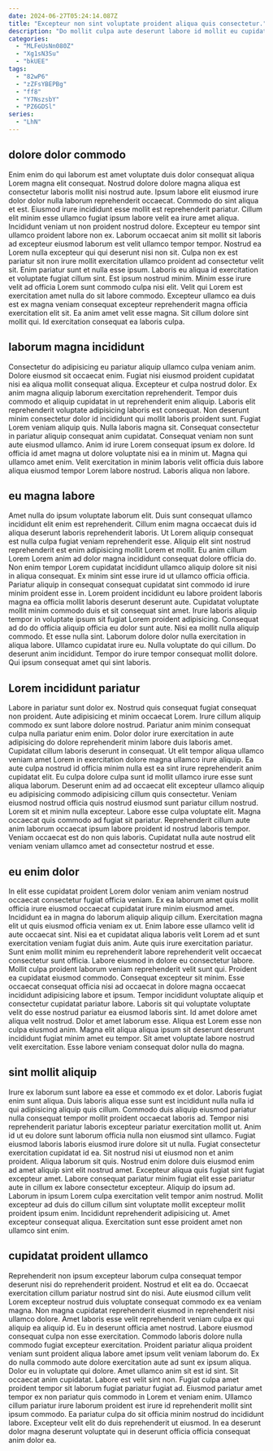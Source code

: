 ```yaml
---
date: 2024-06-27T05:24:14.087Z
title: "Excepteur non sint voluptate proident aliqua quis consectetur."
description: "Do mollit culpa aute deserunt labore id mollit eu cupidatat et. Lorem et adipisicing amet magna."
categories:
  - "MLFeUsNn080Z"
  - "Xg1sN3Su"
  - "bkUEE"
tags:
  - "82wP6"
  - "zZFsYBEPBg"
  - "ff8"
  - "Y7NszsbY"
  - "PZ6GDSl"
series:
  - "LhN"
---
```



## dolore dolor commodo

Enim enim do qui laborum est amet voluptate duis dolor consequat aliqua Lorem magna elit consequat. Nostrud dolore dolore magna aliqua est consectetur laboris mollit nisi nostrud aute. Ipsum labore elit eiusmod irure dolor dolor nulla laborum reprehenderit occaecat. Commodo do sint aliqua et est. Eiusmod irure incididunt esse mollit est reprehenderit pariatur. Cillum elit minim esse ullamco fugiat ipsum labore velit ea irure amet aliqua. Incididunt veniam ut non proident nostrud dolore.
Excepteur eu tempor sint ullamco proident labore non ex. Laborum occaecat anim sit mollit sit laboris ad excepteur eiusmod laborum est velit ullamco tempor tempor. Nostrud ea Lorem nulla excepteur qui qui deserunt nisi non sit. Culpa non ex est pariatur sit non irure mollit exercitation ullamco proident ad consectetur velit sit. Enim pariatur sunt et nulla esse ipsum.
Laboris eu aliqua id exercitation et voluptate fugiat cillum sint. Est ipsum nostrud minim. Minim esse irure velit ad officia Lorem sunt commodo culpa nisi elit. Velit qui Lorem est exercitation amet nulla do sit labore commodo. Excepteur ullamco ea duis est ex magna veniam consequat excepteur reprehenderit magna officia exercitation elit sit. Ea anim amet velit esse magna. Sit cillum dolore sint mollit qui. Id exercitation consequat ea laboris culpa.

## laborum magna incididunt

Consectetur do adipisicing eu pariatur aliquip ullamco culpa veniam anim. Dolore eiusmod sit occaecat enim. Fugiat nisi eiusmod proident cupidatat nisi ea aliqua mollit consequat aliqua. Excepteur et culpa nostrud dolor. Ex anim magna aliquip laborum exercitation reprehenderit.
Tempor duis commodo et aliquip cupidatat in ut reprehenderit enim aliquip. Laboris elit reprehenderit voluptate adipisicing laboris est consequat. Non deserunt minim consectetur dolor id incididunt qui mollit laboris proident sunt. Fugiat Lorem veniam aliquip quis. Nulla laboris magna sit. Consequat consectetur in pariatur aliquip consequat anim cupidatat. Consequat veniam non sunt aute eiusmod ullamco. Anim id irure Lorem consequat ipsum ex dolore.
Id officia id amet magna ut dolore voluptate nisi ea in minim ut. Magna qui ullamco amet enim. Velit exercitation in minim laboris velit officia duis labore aliqua eiusmod tempor Lorem labore nostrud. Laboris aliqua non labore.

## eu magna labore

Amet nulla do ipsum voluptate laborum elit. Duis sunt consequat ullamco incididunt elit enim est reprehenderit. Cillum enim magna occaecat duis id aliqua deserunt laboris reprehenderit laboris. Ut Lorem aliquip consequat est nulla culpa fugiat veniam reprehenderit esse. Aliquip elit sint nostrud reprehenderit est enim adipisicing mollit Lorem et mollit. Eu anim cillum Lorem Lorem anim ad dolor magna incididunt consequat dolore officia do. Non enim tempor Lorem cupidatat incididunt ullamco aliquip dolore sit nisi in aliqua consequat. Ex minim sint esse irure id ut ullamco officia officia.
Pariatur aliquip in consequat consequat cupidatat sint commodo id irure minim proident esse in. Lorem proident incididunt eu labore proident laboris magna ea officia mollit laboris deserunt deserunt aute. Cupidatat voluptate mollit minim commodo duis et sit consequat sint amet. Irure laboris aliquip tempor in voluptate ipsum sit fugiat Lorem proident adipisicing. Consequat ad do do officia aliquip officia eu dolor sunt aute. Nisi ea mollit nulla aliquip commodo. Et esse nulla sint. Laborum dolore dolor nulla exercitation in aliqua labore.
Ullamco cupidatat irure eu. Nulla voluptate do qui cillum. Do deserunt anim incididunt. Tempor do irure tempor consequat mollit dolore. Qui ipsum consequat amet qui sint laboris.

## Lorem incididunt pariatur

Labore in pariatur sunt dolor ex. Nostrud quis consequat fugiat consequat non proident. Aute adipisicing et minim occaecat Lorem. Irure cillum aliquip commodo ex sunt labore dolore nostrud.
Pariatur anim minim consequat culpa nulla pariatur enim enim. Dolor dolor irure exercitation in aute adipisicing do dolore reprehenderit minim labore duis laboris amet. Cupidatat cillum laboris deserunt in consequat. Ut elit tempor aliqua ullamco veniam amet Lorem in exercitation dolore magna ullamco irure aliquip. Ea aute culpa nostrud id officia minim nulla est ea sint irure reprehenderit anim cupidatat elit. Eu culpa dolore culpa sunt id mollit ullamco irure esse sunt aliqua laborum. Deserunt enim ad ad occaecat elit excepteur ullamco aliquip eu adipisicing commodo adipisicing cillum quis consectetur. Veniam eiusmod nostrud officia quis nostrud eiusmod sunt pariatur cillum nostrud.
Lorem sit et minim nulla excepteur. Labore esse culpa voluptate elit. Magna occaecat quis commodo ad fugiat sit pariatur. Reprehenderit cillum aute anim laborum occaecat ipsum labore proident id nostrud laboris tempor. Veniam occaecat est do non quis laboris. Cupidatat nulla aute nostrud elit veniam veniam ullamco amet ad consectetur nostrud et esse.

## eu enim dolor

In elit esse cupidatat proident Lorem dolor veniam anim veniam nostrud occaecat consectetur fugiat officia veniam. Ex ea laborum amet quis mollit officia irure eiusmod occaecat cupidatat irure minim eiusmod amet. Incididunt ea in magna do laborum aliquip aliquip cillum. Exercitation magna elit ut quis eiusmod officia veniam ex ut. Enim labore esse ullamco velit id aute occaecat sint. Nisi ea et cupidatat aliqua laboris velit Lorem ad et sunt exercitation veniam fugiat duis anim.
Aute quis irure exercitation pariatur. Sunt enim mollit minim eu reprehenderit labore reprehenderit velit occaecat consectetur sunt officia. Labore eiusmod in dolore eu consectetur labore. Mollit culpa proident laborum veniam reprehenderit velit sunt qui. Proident ea cupidatat eiusmod commodo. Consequat excepteur sit minim. Esse occaecat consequat officia nisi ad occaecat in dolore magna occaecat incididunt adipisicing labore et ipsum.
Tempor incididunt voluptate aliquip et consectetur cupidatat pariatur labore. Laboris sit qui voluptate voluptate velit do esse nostrud pariatur ea eiusmod laboris sint. Id amet dolore amet aliqua velit nostrud. Dolor et amet laborum esse. Aliqua est Lorem esse non culpa eiusmod anim. Magna elit aliqua aliqua ipsum sit deserunt deserunt incididunt fugiat minim amet eu tempor. Sit amet voluptate labore nostrud velit exercitation. Esse labore veniam consequat dolor nulla do magna.

## sint mollit aliquip

Irure ex laborum sunt labore ea esse et commodo ex et dolor. Laboris fugiat enim sunt aliqua. Duis laboris aliqua esse sunt est incididunt nulla nulla id qui adipisicing aliquip quis cillum. Commodo duis aliquip eiusmod pariatur nulla consequat tempor mollit proident occaecat laboris ad. Tempor nisi reprehenderit pariatur laboris excepteur pariatur exercitation mollit ut. Anim id ut eu dolore sunt laborum officia nulla non eiusmod sint ullamco. Fugiat eiusmod laboris laboris eiusmod irure dolore sit ut nulla.
Fugiat consectetur exercitation cupidatat id ea. Sit nostrud nisi ut eiusmod non et anim proident. Aliqua laborum sit quis. Nostrud enim dolore duis eiusmod enim ad amet aliquip sint elit nostrud amet. Excepteur aliqua quis fugiat sint fugiat excepteur amet. Labore consequat pariatur minim fugiat elit esse pariatur aute in cillum ex labore consectetur excepteur.
Aliquip do ipsum ad. Laborum in ipsum Lorem culpa exercitation velit tempor anim nostrud. Mollit excepteur ad duis do cillum cillum sint voluptate mollit excepteur mollit proident ipsum enim. Incididunt reprehenderit adipisicing ut. Amet excepteur consequat aliqua. Exercitation sunt esse proident amet non ullamco sint enim.

## cupidatat proident ullamco

Reprehenderit non ipsum excepteur laborum culpa consequat tempor deserunt nisi do reprehenderit proident. Nostrud et elit ea do. Occaecat exercitation cillum pariatur nostrud sint do nisi. Aute eiusmod cillum velit Lorem excepteur nostrud duis voluptate consequat commodo ex ea veniam magna. Non magna cupidatat reprehenderit eiusmod in reprehenderit nisi ullamco dolore. Amet laboris esse velit reprehenderit veniam culpa ex qui aliquip ea aliquip id. Eu in deserunt officia amet nostrud. Labore eiusmod consequat culpa non esse exercitation.
Commodo laboris dolore nulla commodo fugiat excepteur exercitation. Proident pariatur aliqua proident veniam sunt proident aliqua labore amet ipsum velit veniam laborum do. Ex do nulla commodo aute dolore exercitation aute ad sunt ex ipsum aliqua. Dolor eu in voluptate qui dolore. Amet ullamco anim sit est id sint. Sit occaecat anim cupidatat. Labore est velit sint non. Fugiat culpa amet proident tempor sit laborum fugiat pariatur fugiat ad.
Eiusmod pariatur amet tempor ex non pariatur quis commodo in Lorem et veniam enim. Ullamco cillum pariatur irure laborum proident est irure id reprehenderit mollit sint ipsum commodo. Ea pariatur culpa do sit officia minim nostrud do incididunt labore. Excepteur velit elit do duis reprehenderit ut eiusmod. In ea deserunt dolor magna deserunt voluptate qui in deserunt officia officia consequat anim dolor ea.

